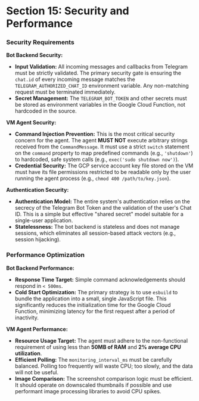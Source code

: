 # Section 15: Security and Performance

### Security Requirements

**Bot Backend Security:**
- **Input Validation:** All incoming messages and callbacks from Telegram must be strictly validated. The primary security gate is ensuring the `chat.id` of every incoming message matches the `TELEGRAM_AUTHORIZED_CHAT_ID` environment variable. Any non-matching request must be terminated immediately.
- **Secret Management:** The `TELEGRAM_BOT_TOKEN` and other secrets must be stored as environment variables in the Google Cloud Function, not hardcoded in the source.

**VM Agent Security:**
- **Command Injection Prevention:** This is the most critical security concern for the agent. The agent **MUST NOT** execute arbitrary strings received from the `CommandMessage`. It must use a strict `switch` statement on the `command` property to map predefined commands (e.g., `'shutdown'`) to hardcoded, safe system calls (e.g., `exec('sudo shutdown now')`).
- **Credential Security:** The GCP service account key file stored on the VM must have its file permissions restricted to be readable only by the user running the agent process (e.g., `chmod 400 /path/to/key.json`).

**Authentication Security:**
- **Authentication Model:** The entire system's authentication relies on the secrecy of the Telegram Bot Token and the validation of the user's Chat ID. This is a simple but effective "shared secret" model suitable for a single-user application.
- **Statelessness:** The bot backend is stateless and does not manage sessions, which eliminates all session-based attack vectors (e.g., session hijacking).

### Performance Optimization

**Bot Backend Performance:**
- **Response Time Target:** Simple command acknowledgements should respond in `< 500ms`.
- **Cold Start Optimization:** The primary strategy is to use `esbuild` to bundle the application into a small, single JavaScript file. This significantly reduces the initialization time for the Google Cloud Function, minimizing latency for the first request after a period of inactivity.

**VM Agent Performance:**
- **Resource Usage Target:** The agent must adhere to the non-functional requirement of using less than **50MB of RAM** and **2% average CPU utilization**.
- **Efficient Polling:** The `monitoring_interval_ms` must be carefully balanced. Polling too frequently will waste CPU; too slowly, and the data will not be useful.
- **Image Comparison:** The screenshot comparison logic must be efficient. It should operate on downscaled thumbnails if possible and use performant image processing libraries to avoid CPU spikes.
